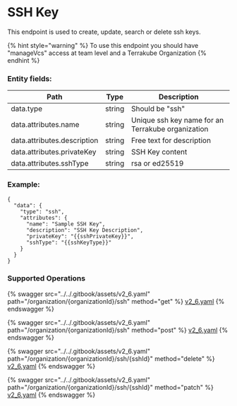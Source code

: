 # SSH Key

This endpoint is used to create, update, search or delete ssh keys.

{% hint style="warning" %}
To use this endpoint you should have "manageVcs" access at team level and a Terrakube Organization
{% endhint %}

### Entity fields:

| Path                        | Type   | Description                                       |
| --------------------------- | ------ | ------------------------------------------------- |
| data.type                   | string | Should be "ssh"                                   |
| data.attributes.name        | string | Unique ssh key name for an Terrakube organization |
| data.attributes.description | string | Free text for description                         |
| data.attributes.privateKey  | string | SSH Key content                                   |
| data.attributes.sshType     | string | rsa or ed25519                                    |

### Example:

```
{
  "data": {
    "type": "ssh",
    "attributes": {
      "name": "Sample SSH Key",
      "description": "SSH Key Description",
      "privateKey": "{{sshPrivateKey}}",
      "sshType": "{{sshKeyType}}"
    }
  }
}
```

### Supported Operations

{% swagger src="../../.gitbook/assets/v2_6.yaml" path="/organization/{organizationId}/ssh" method="get" %}
[v2_6.yaml](../../.gitbook/assets/v2_6.yaml)
{% endswagger %}

{% swagger src="../../.gitbook/assets/v2_6.yaml" path="/organization/{organizationId}/ssh" method="post" %}
[v2_6.yaml](../../.gitbook/assets/v2_6.yaml)
{% endswagger %}

{% swagger src="../../.gitbook/assets/v2_6.yaml" path="/organization/{organizationId}/ssh/{sshId}" method="delete" %}
[v2_6.yaml](../../.gitbook/assets/v2_6.yaml)
{% endswagger %}

{% swagger src="../../.gitbook/assets/v2_6.yaml" path="/organization/{organizationId}/ssh/{sshId}" method="patch" %}
[v2_6.yaml](../../.gitbook/assets/v2_6.yaml)
{% endswagger %}
